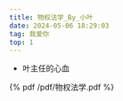 ```yaml
---
title: 物权法学_By_小叶
date: 2024-05-06 18:29:03
tag: 我爱你
top: 1
---
```


- 叶主任的心血

{% pdf /pdf/物权法学.pdf %}